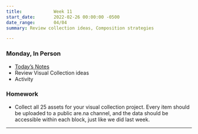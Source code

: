 ```yaml
---
title:            Week 11
start_date:       2022-02-26 00:00:00 -0500
date_range:       04/04
summary: Review collection ideas, Composition strategies

---
```


### Monday, In Person

- [Today&rsquo;s Notes](https://paper.dropbox.com/doc/Penn-Graphic-Design-Week-11-Visual-Archive-Ideas-Visual-Strategies-In-Class-Activity--Be_XnM6wkQPo0_gohBXMSw0yAQ-X86i1sW2UTmAJbKVYpu1N)
- Review Visual Collection ideas
- Activity

### Homework
- Collect all 25 assets for your visual collection project. Every item should be uploaded to a public are.na channel, and the data should be accessible within each block, just like we did last week. 


---

